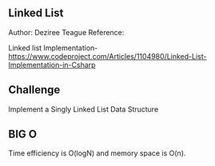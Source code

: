 ## Linked List

Author: Deziree Teague
Reference: 

Linked list Implementation- https://www.codeproject.com/Articles/1104980/Linked-List-Implementation-in-Csharp

## Challenge

Implement a Singly Linked List Data Structure

## BIG O

Time efficiency is O(logN) and memory space is O(n).    

